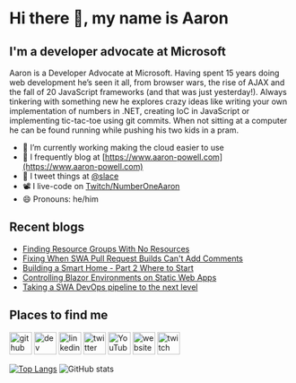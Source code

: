 # Hi there 👋, my name is Aaron

## I'm a developer advocate at Microsoft

Aaron is a Developer Advocate at Microsoft. Having spent 15 years doing web development he’s seen it all, from browser wars, the rise of AJAX and the fall of 20 JavaScript frameworks (and that was just yesterday!). Always tinkering with something new he explores crazy ideas like writing your own implementation of numbers in .NET, creating IoC in JavaScript or implementing tic-tac-toe using git commits. When not sitting at a computer he can be found running while pushing his two kids in a pram.

- 🔭 I’m currently working making the cloud easier to use
- 📄 I frequently blog at [https://www.aaron-powell.com](https://www.aaron-powell.com)
- 📣 I tweet things at [@slace](https://twitter.com/slace)
- 📽 I live-code on [Twitch/NumberOneAaron](https://www.twitch.tv/numberoneaaron)
- 😄 Pronouns: he/him

## Recent blogs

<!--START_SECTION:posts-->
* [Finding Resource Groups With No Resources](https:&#x2F;&#x2F;www.aaron-powell.com&#x2F;posts&#x2F;2022-08-15-finding-resource-groups-with-no-resources&#x2F;)
* [Fixing When SWA Pull Request Builds Can&#39;t Add Comments](https:&#x2F;&#x2F;www.aaron-powell.com&#x2F;posts&#x2F;2022-08-09-fixing-when-swa-prs-cant-add-comments&#x2F;)
* [Building a Smart Home - Part 2 Where to Start](https:&#x2F;&#x2F;www.aaron-powell.com&#x2F;posts&#x2F;2022-07-26-building-a-smart-home---part-2-where-to-start&#x2F;)
* [Controlling Blazor Environments on Static Web Apps](https:&#x2F;&#x2F;www.aaron-powell.com&#x2F;posts&#x2F;2022-07-22-controlling-blazor-environments-on-swa&#x2F;)
* [Taking a SWA DevOps pipeline to the next level](https:&#x2F;&#x2F;www.aaron-powell.com&#x2F;posts&#x2F;2022-07-20-taking-a-swa-devops-pipeline-to-the-next-level&#x2F;)
<!--END_SECTION:posts-->

## Places to find me

[<img src='https://cdn.jsdelivr.net/npm/simple-icons@3.0.1/icons/github.svg' alt='github' height='40'>](https://github.com/aaronpowell) [<img src='https://cdn.jsdelivr.net/npm/simple-icons@3.0.1/icons/dev-dot-to.svg' alt='dev' height='40'>](https://dev.to/aaronpowell) [<img src='https://cdn.jsdelivr.net/npm/simple-icons@3.0.1/icons/linkedin.svg' alt='linkedin' height='40'>](https://www.linkedin.com/in/aaron-powell-66038631/) [<img src='https://cdn.jsdelivr.net/npm/simple-icons@3.0.1/icons/twitter.svg' alt='twitter' height='40'>](https://twitter.com/slace) [<img src='https://cdn.jsdelivr.net/npm/simple-icons@3.0.1/icons/youtube.svg' alt='YouTube' height='40'>](https://www.youtube.com/channel/aaronpowelldev) [<img src='https://cdn.jsdelivr.net/npm/simple-icons@3.0.1/icons/icloud.svg' alt='website' height='40'>](https://www.aaron-powell.com) [<img src='https://cdn.jsdelivr.net/npm/simple-icons@3.0.1/icons/twitch.svg' alt='twitch' height='40'>](https://www.twitch.tv/numberoneaaron)

[![Top Langs](https://github-readme-stats.vercel.app/api/top-langs/?username=aaronpowell)](https://github.com/anuraghazra/github-readme-stats) ![GitHub stats](https://github-readme-stats.vercel.app/api?username=aaronpowell&show_icons=true)
